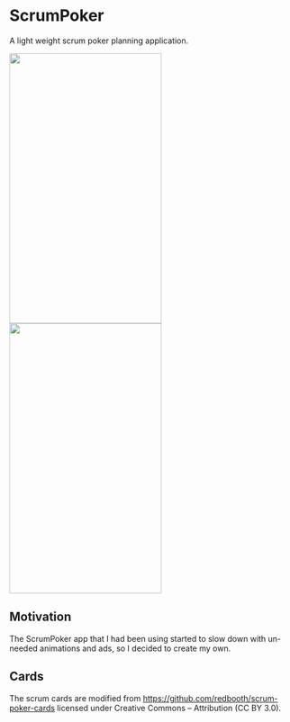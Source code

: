 # ScrumPoker
A light weight scrum poker planning application.

<img src="../master/readmeImages/deck_view.png?raw=true" height="480" width="270"> <img src="../master/readmeImages/card_view.png?raw=true" height="480" width="270">


## Motivation
The ScrumPoker app that I had been using started to slow down with un-needed animations and ads, so I decided to create my own.

## Cards
The scrum cards are modified from https://github.com/redbooth/scrum-poker-cards licensed under Creative Commons – Attribution (CC BY 3.0).